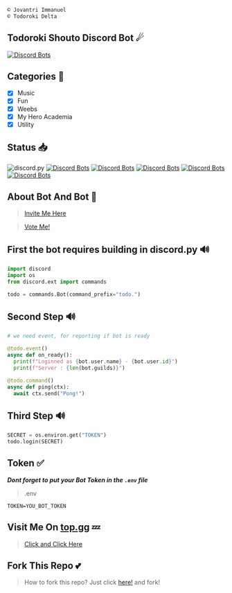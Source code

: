 ```python
© Jovantri Immanuel
© Todoroki Delta
```

## Todoroki Shouto Discord Bot ☄
[![Discord Bots](https://top.gg/api/widget/714330708365148190.svg)](https://top.gg/bot/714330708365148190)

## Categories 📑
- [x] Music
- [x] Fun
- [x] Weebs
- [x] My Hero Academia
- [x] Utility

## Status 📥
![discord.py](https://camo.githubusercontent.com/de59962dbfaf4f3824e3274391935ae6191e44f5/68747470733a2f2f696d672e736869656c64732e696f2f707970692f707976657273696f6e732f646973636f72642e70792e737667)
[![Discord Bots](https://top.gg/api/widget/owner/714330708365148190.svg)](https://top.gg/bot/714330708365148190)
[![Discord Bots](https://top.gg/api/widget/lib/714330708365148190.svg)](https://top.gg/bot/714330708365148190)
[![Discord Bots](https://top.gg/api/widget/upvotes/714330708365148190.svg)](https://top.gg/bot/714330708365148190)
[![Discord Bots](https://top.gg/api/widget/servers/714330708365148190.svg)](https://top.gg/bot/714330708365148190)
[![Discord Bots](https://top.gg/api/widget/status/714330708365148190.svg)](https://top.gg/bot/714330708365148190)

## About Bot And Bot 🤖
> [Invite Me Here](https://discord.com/api/oauth2/authorize?client_id=714330708365148190&permissions=8&scope=bot)

> [Vote Me!](https://top.gg/bot/714330708365148190/vote)

## First the bot requires building in discord.py 🔊
``` python
import discord
import os
from discord.ext import commands

todo = commands.Bot(command_prefix="todo.")
```

##  Second Step 🔊
``` python
# we need event, for reporting if bot is ready

@todo.event()
async def on_ready():
  print(f"Loginned as {bot.user.name} - {bot.user.id}")
  print(f"Server : {len(bot.guilds)}")

@todo.command()
async def ping(ctx):
  await ctx.send("Pong!")
```

##  Third Step 🔊

``` python
SECRET = os.environ.get("TOKEN")
todo.login(SECRET)
```

## Token ✅
***Dont forget to put your Bot Token in the `.env` file***

> .env
``` env
TOKEN=YOU_BOT_TOKEN
```
 ## Visit Me On [top.gg](https://top.gg) 💤
> [Click and Click Here](https://top.gg/bot/714330708365148190)

## Fork This Repo 💕
> How to fork this repo? Just click [here!](https://github.com/todorokishoto/Todoroki-Shouto-Boto/fork) and fork!
